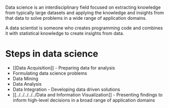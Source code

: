 Data science is an interdisciplinary field focused on extracting knowledge from typically large datasets and applying the knowledge and insights from that data to solve problems in a wide range of application domains.

A data scientist is someone who creates programming code and combines it with statistical knowledge to create insights from data.

# Steps in data science
- [[Data Acquisition]] - Preparing data for analysis
- Formulating data science problems
- Data Mining
- Data Analysis
- Data Integration - Developing data driven solutions
- [[../../../../../Data and Information Visualization]] - Presenting findings to inform high-level decisions in a broad range of application domains